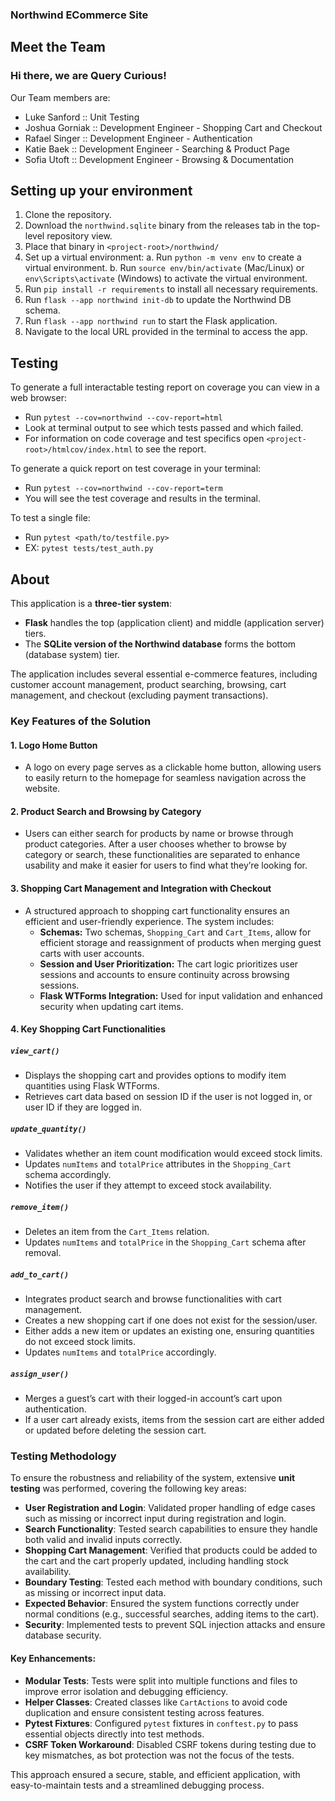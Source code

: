 ### Northwind ECommerce Site

## Meet the Team
### Hi there, we are Query Curious! 
Our Team members are:
- Luke Sanford :: Unit Testing
- Joshua Gorniak :: Development Engineer - Shopping Cart and Checkout
- Rafael Singer :: Development Engineer - Authentication
- Katie Baek :: Development Engineer - Searching & Product Page
- Sofia Utoft :: Development Engineer - Browsing & Documentation

## Setting up your environment
1. Clone the repository. 
2. Download the `northwind.sqlite` binary from the releases tab in the top-level repository view.
3. Place that binary in `<project-root>/northwind/`
4. Set up a virtual environment:
   a. Run `python -m venv env` to create a virtual environment.
   b. Run `source env/bin/activate` (Mac/Linux) or `env\Scripts\activate` (Windows) to activate the virtual environment.
5. Run `pip install -r requirements` to install all necessary requirements.
6. Run `flask --app northwind init-db` to update the Northwind DB schema.
7.  Run `flask --app northwind run` to start the Flask application.
8. Navigate to the local URL provided in the terminal to access the app.

## Testing
To generate a full interactable testing report on coverage you can view in a web browser:
- Run `pytest --cov=northwind --cov-report=html`
- Look at terminal output to see which tests passed and which failed.
- For information on code coverage and test specifics open `<project-root>/htmlcov/index.html` to see the report.

To generate a quick report on test coverage in your terminal:
- Run `pytest --cov=northwind --cov-report=term`
- You will see the test coverage and results in the terminal.

To test a single file:
- Run `pytest <path/to/testfile.py>` 
- EX: `pytest tests/test_auth.py`

## About

This application is a **three-tier system**:
- **Flask** handles the top (application client) and middle (application server) tiers.
- The **SQLite version of the Northwind database** forms the bottom (database system) tier.

The application includes several essential e-commerce features, including customer account management, product searching, browsing, cart management, and checkout (excluding payment transactions).

### Key Features of the Solution

#### 1. **Logo Home Button**
   - A logo on every page serves as a clickable home button, allowing users to easily return to the homepage for seamless navigation across the website.

#### 2. **Product Search and Browsing by Category**
   - Users can either search for products by name or browse through product categories. After a user chooses whether to browse by category or search, these functionalities are separated to enhance usability and make it easier for users to find what they’re looking for.

#### 3. **Shopping Cart Management and Integration with Checkout**
   - A structured approach to shopping cart functionality ensures an efficient and user-friendly experience. The system includes:
     - **Schemas:** Two schemas, `Shopping_Cart` and `Cart_Items`, allow for efficient storage and reassignment of products when merging guest carts with user accounts.
     - **Session and User Prioritization:** The cart logic prioritizes user sessions and accounts to ensure continuity across browsing sessions.
     - **Flask WTForms Integration:** Used for input validation and enhanced security when updating cart items.

#### 4. **Key Shopping Cart Functionalities**

##### `view_cart()`
   - Displays the shopping cart and provides options to modify item quantities using Flask WTForms.
   - Retrieves cart data based on session ID if the user is not logged in, or user ID if they are logged in.

##### `update_quantity()`
   - Validates whether an item count modification would exceed stock limits.
   - Updates `numItems` and `totalPrice` attributes in the `Shopping_Cart` schema accordingly.
   - Notifies the user if they attempt to exceed stock availability.

##### `remove_item()`
   - Deletes an item from the `Cart_Items` relation.
   - Updates `numItems` and `totalPrice` in the `Shopping_Cart` schema after removal.

##### `add_to_cart()`
   - Integrates product search and browse functionalities with cart management.
   - Creates a new shopping cart if one does not exist for the session/user.
   - Either adds a new item or updates an existing one, ensuring quantities do not exceed stock limits.
   - Updates `numItems` and `totalPrice` accordingly.

##### `assign_user()`
   - Merges a guest’s cart with their logged-in account’s cart upon authentication.
   - If a user cart already exists, items from the session cart are either added or updated before deleting the session cart.

### Testing Methodology

To ensure the robustness and reliability of the system, extensive **unit testing** was performed, covering the following key areas:

- **User Registration and Login**: Validated proper handling of edge cases such as missing or incorrect input during registration and login.
- **Search Functionality**: Tested search capabilities to ensure they handle both valid and invalid inputs correctly.
- **Shopping Cart Management**: Verified that products could be added to the cart and the cart properly updated, including handling stock availability.
- **Boundary Testing**: Tested each method with boundary conditions, such as missing or incorrect input data.
- **Expected Behavior**: Ensured the system functions correctly under normal conditions (e.g., successful searches, adding items to the cart).
- **Security**: Implemented tests to prevent SQL injection attacks and ensure database security.

#### Key Enhancements:
- **Modular Tests**: Tests were split into multiple functions and files to improve error isolation and debugging efficiency.
- **Helper Classes**: Created classes like `CartActions` to avoid code duplication and ensure consistent testing across features.
- **Pytest Fixtures**: Configured `pytest` fixtures in `conftest.py` to pass essential objects directly into test methods.
- **CSRF Token Workaround**: Disabled CSRF tokens during testing due to key mismatches, as bot protection was not the focus of the tests.

This approach ensured a secure, stable, and efficient application, with easy-to-maintain tests and a streamlined debugging process.
